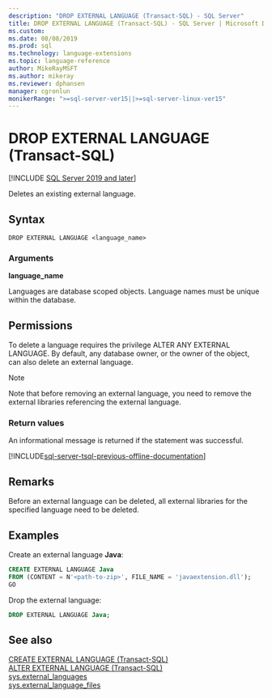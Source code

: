 ```yaml
---
description: "DROP EXTERNAL LANGUAGE (Transact-SQL) - SQL Server"
title: DROP EXTERNAL LANGUAGE (Transact-SQL) - SQL Server | Microsoft Docs
ms.custom:
ms.date: 08/08/2019
ms.prod: sql
ms.technology: language-extensions
ms.topic: language-reference
author: MikeRayMSFT
ms.author: mikeray
ms.reviewer: dphansen
manager: cgronlun
monikerRange: ">=sql-server-ver15||>=sql-server-linux-ver15"
---
```


# DROP EXTERNAL LANGUAGE (Transact-SQL)  
[!INCLUDE [SQL Server 2019 and later](../../includes/applies-to-version/sqlserver2019.md)]

Deletes an existing external language.

## Syntax

```syntaxsql
DROP EXTERNAL LANGUAGE <language_name>
```

### Arguments

**language_name**

Languages are database scoped objects. Language names must be unique within the database.

## Permissions

To delete a language requires the privilege ALTER ANY EXTERNAL LANGUAGE. By default, any database owner, or the owner of the object, can also delete an external language.

> [!NOTE]
> Note that before removing an external language, you need to remove the external libraries referencing the external language.

### Return values

An informational message is returned if the statement was successful.

[!INCLUDE[sql-server-tsql-previous-offline-documentation](../../includes/sql-server-tsql-previous-offline-documentation.md)]

## Remarks

Before an external language can be deleted, all external libraries for the specified language need to be deleted.

## Examples

Create an external language **Java**:

```sql
CREATE EXTERNAL LANGUAGE Java 
FROM (CONTENT = N'<path-to-zip>', FILE_NAME = 'javaextension.dll');
GO
```

Drop the external language:

```sql
DROP EXTERNAL LANGUAGE Java;
```

## See also

[CREATE EXTERNAL LANGUAGE (Transact-SQL)](create-external-language-transact-sql.md)  
[ALTER EXTERNAL LANGUAGE (Transact-SQL)](alter-external-language-transact-sql.md)  
[sys.external_languages](../../relational-databases/system-catalog-views/sys-external-languages-transact-sql.md)  
[sys.external_language_files](../../relational-databases/system-catalog-views/sys-external-language-files-transact-sql.md)  
